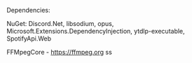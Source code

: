 Dependencies: 

NuGet: Discord.Net, libsodium,   opus, Microsoft.Extensions.DependencyInjection, ytdlp-executable, SpotifyApi.Web

FFMpegCore - https://ffmpeg.org
 ss
